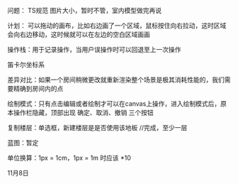 问题：
TS规范
图片大小，暂时不管，室内模型做完再说

计划：
可以拖动的画布，比如右边画了一个区域，鼠标按住向右拉动，这时区域会向右边移动，这时候就可以在左边的空白区域画画

操作栈：用于记录操作，当用户误操作时可以回退至上一次操作

笛卡尔坐标系

差异对比：如果一个房间稍微更改就重新渲染整个场景是极其消耗性能的，我们需要精确到房间内的点

绘制模式：只有点击编辑或者绘制才可以在canvas上操作，进入绘制模式后，原本操作栏隐藏，顶部出现 确定、取消、撤销 三个按钮

复制楼层：单选框，新建楼层是是否使用该地板 //完成，至少一层

蓝图：暂定

单位换算：1px = 1cm，1px = 1m 时应该 *10



11月8日